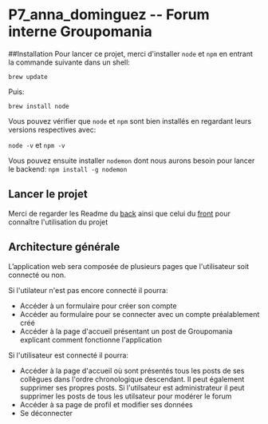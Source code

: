 # P7_anna_dominguez -- Forum interne Groupomania

##Installation
Pour lancer ce projet, merci d'installer `node` et `npm` en entrant la commande suivante dans un shell:

`brew update`

Puis:

`brew install node`

Vous pouvez vérifier que `node` et `npm` sont bien installés en regardant leurs versions respectives avec:

`node -v` et `npm -v`

Vous pouvez ensuite installer `nodemon` dont nous aurons besoin pour lancer le backend: 
`npm install -g nodemon`

## Lancer le projet
Merci de regarder les Readme du [back](https://github.com/Vesta-nna/P7_anna_dominguez/blob/main/back/README.md) ainsi que celui du [front](https://github.com/Vesta-nna/P7_anna_dominguez/blob/main]/front/Readme.md) pour connaître l'utilisation du projet

## Architecture générale
L’application web sera composée de plusieurs pages que l'utilisateur soit connecté ou non.

Si l'utilateur n'est pas encore connecté il pourra: 
* Accéder à un formulaire pour créer son compte
* Accéder au formulaire pour se connecter avec un compte préalablement créé
* Accéder à la page d'accueil présentant un post de Groupomania explicant comment fonctionne l'application

Si l'utilisateur est connecté il pourra: 
* Accéder à la page d'accueil où sont présentés tous les posts de ses collègues dans l'ordre chronologique descendant. Il peut également supprimer ses propres posts. Si l'utilsateur est administrateur il peut supprimer les posts de tous les utilsateur pour modérer le forum
* Accéder à sa page de profil et modifier ses données
* Se déconnecter
